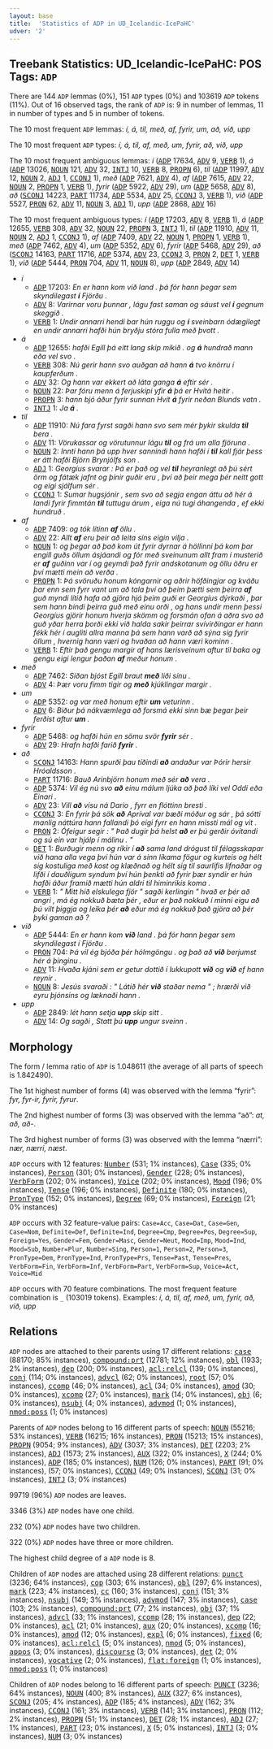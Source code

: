 ```yaml
---
layout: base
title:  'Statistics of ADP in UD_Icelandic-IcePaHC'
udver: '2'
---
```


## Treebank Statistics: UD_Icelandic-IcePaHC: POS Tags: `ADP`

There are 144 `ADP` lemmas (0%), 151 `ADP` types (0%) and 103619 `ADP` tokens (11%).
Out of 16 observed tags, the rank of `ADP` is: 9 in number of lemmas, 11 in number of types and 5 in number of tokens.

The 10 most frequent `ADP` lemmas: <em>í, á, til, með, af, fyrir, um, að, við, upp</em>

The 10 most frequent `ADP` types:  <em>í, á, til, af, með, um, fyrir, að, við, upp</em>

The 10 most frequent ambiguous lemmas: <em>í</em> (<tt><a href="is_icepahc-pos-ADP.html">ADP</a></tt> 17634, <tt><a href="is_icepahc-pos-ADV.html">ADV</a></tt> 9, <tt><a href="is_icepahc-pos-VERB.html">VERB</a></tt> 1), <em>á</em> (<tt><a href="is_icepahc-pos-ADP.html">ADP</a></tt> 13026, <tt><a href="is_icepahc-pos-NOUN.html">NOUN</a></tt> 121, <tt><a href="is_icepahc-pos-ADV.html">ADV</a></tt> 32, <tt><a href="is_icepahc-pos-INTJ.html">INTJ</a></tt> 10, <tt><a href="is_icepahc-pos-VERB.html">VERB</a></tt> 8, <tt><a href="is_icepahc-pos-PROPN.html">PROPN</a></tt> 6), <em>til</em> (<tt><a href="is_icepahc-pos-ADP.html">ADP</a></tt> 11997, <tt><a href="is_icepahc-pos-ADV.html">ADV</a></tt> 12, <tt><a href="is_icepahc-pos-NOUN.html">NOUN</a></tt> 2, <tt><a href="is_icepahc-pos-ADJ.html">ADJ</a></tt> 1, <tt><a href="is_icepahc-pos-CCONJ.html">CCONJ</a></tt> 1), <em>með</em> (<tt><a href="is_icepahc-pos-ADP.html">ADP</a></tt> 7621, <tt><a href="is_icepahc-pos-ADV.html">ADV</a></tt> 4), <em>af</em> (<tt><a href="is_icepahc-pos-ADP.html">ADP</a></tt> 7615, <tt><a href="is_icepahc-pos-ADV.html">ADV</a></tt> 22, <tt><a href="is_icepahc-pos-NOUN.html">NOUN</a></tt> 2, <tt><a href="is_icepahc-pos-PROPN.html">PROPN</a></tt> 1, <tt><a href="is_icepahc-pos-VERB.html">VERB</a></tt> 1), <em>fyrir</em> (<tt><a href="is_icepahc-pos-ADP.html">ADP</a></tt> 5922, <tt><a href="is_icepahc-pos-ADV.html">ADV</a></tt> 29), <em>um</em> (<tt><a href="is_icepahc-pos-ADP.html">ADP</a></tt> 5658, <tt><a href="is_icepahc-pos-ADV.html">ADV</a></tt> 8), <em>að</em> (<tt><a href="is_icepahc-pos-SCONJ.html">SCONJ</a></tt> 14223, <tt><a href="is_icepahc-pos-PART.html">PART</a></tt> 11734, <tt><a href="is_icepahc-pos-ADP.html">ADP</a></tt> 5534, <tt><a href="is_icepahc-pos-ADV.html">ADV</a></tt> 25, <tt><a href="is_icepahc-pos-CCONJ.html">CCONJ</a></tt> 3, <tt><a href="is_icepahc-pos-VERB.html">VERB</a></tt> 1), <em>við</em> (<tt><a href="is_icepahc-pos-ADP.html">ADP</a></tt> 5527, <tt><a href="is_icepahc-pos-PRON.html">PRON</a></tt> 62, <tt><a href="is_icepahc-pos-ADV.html">ADV</a></tt> 11, <tt><a href="is_icepahc-pos-NOUN.html">NOUN</a></tt> 3, <tt><a href="is_icepahc-pos-ADJ.html">ADJ</a></tt> 1), <em>upp</em> (<tt><a href="is_icepahc-pos-ADP.html">ADP</a></tt> 2868, <tt><a href="is_icepahc-pos-ADV.html">ADV</a></tt> 16)

The 10 most frequent ambiguous types:  <em>í</em> (<tt><a href="is_icepahc-pos-ADP.html">ADP</a></tt> 17203, <tt><a href="is_icepahc-pos-ADV.html">ADV</a></tt> 8, <tt><a href="is_icepahc-pos-VERB.html">VERB</a></tt> 1), <em>á</em> (<tt><a href="is_icepahc-pos-ADP.html">ADP</a></tt> 12655, <tt><a href="is_icepahc-pos-VERB.html">VERB</a></tt> 308, <tt><a href="is_icepahc-pos-ADV.html">ADV</a></tt> 32, <tt><a href="is_icepahc-pos-NOUN.html">NOUN</a></tt> 22, <tt><a href="is_icepahc-pos-PROPN.html">PROPN</a></tt> 3, <tt><a href="is_icepahc-pos-INTJ.html">INTJ</a></tt> 1), <em>til</em> (<tt><a href="is_icepahc-pos-ADP.html">ADP</a></tt> 11910, <tt><a href="is_icepahc-pos-ADV.html">ADV</a></tt> 11, <tt><a href="is_icepahc-pos-NOUN.html">NOUN</a></tt> 2, <tt><a href="is_icepahc-pos-ADJ.html">ADJ</a></tt> 1, <tt><a href="is_icepahc-pos-CCONJ.html">CCONJ</a></tt> 1), <em>af</em> (<tt><a href="is_icepahc-pos-ADP.html">ADP</a></tt> 7409, <tt><a href="is_icepahc-pos-ADV.html">ADV</a></tt> 22, <tt><a href="is_icepahc-pos-NOUN.html">NOUN</a></tt> 1, <tt><a href="is_icepahc-pos-PROPN.html">PROPN</a></tt> 1, <tt><a href="is_icepahc-pos-VERB.html">VERB</a></tt> 1), <em>með</em> (<tt><a href="is_icepahc-pos-ADP.html">ADP</a></tt> 7462, <tt><a href="is_icepahc-pos-ADV.html">ADV</a></tt> 4), <em>um</em> (<tt><a href="is_icepahc-pos-ADP.html">ADP</a></tt> 5352, <tt><a href="is_icepahc-pos-ADV.html">ADV</a></tt> 6), <em>fyrir</em> (<tt><a href="is_icepahc-pos-ADP.html">ADP</a></tt> 5468, <tt><a href="is_icepahc-pos-ADV.html">ADV</a></tt> 29), <em>að</em> (<tt><a href="is_icepahc-pos-SCONJ.html">SCONJ</a></tt> 14163, <tt><a href="is_icepahc-pos-PART.html">PART</a></tt> 11716, <tt><a href="is_icepahc-pos-ADP.html">ADP</a></tt> 5374, <tt><a href="is_icepahc-pos-ADV.html">ADV</a></tt> 23, <tt><a href="is_icepahc-pos-CCONJ.html">CCONJ</a></tt> 3, <tt><a href="is_icepahc-pos-PRON.html">PRON</a></tt> 2, <tt><a href="is_icepahc-pos-DET.html">DET</a></tt> 1, <tt><a href="is_icepahc-pos-VERB.html">VERB</a></tt> 1), <em>við</em> (<tt><a href="is_icepahc-pos-ADP.html">ADP</a></tt> 5444, <tt><a href="is_icepahc-pos-PRON.html">PRON</a></tt> 704, <tt><a href="is_icepahc-pos-ADV.html">ADV</a></tt> 11, <tt><a href="is_icepahc-pos-NOUN.html">NOUN</a></tt> 8), <em>upp</em> (<tt><a href="is_icepahc-pos-ADP.html">ADP</a></tt> 2849, <tt><a href="is_icepahc-pos-ADV.html">ADV</a></tt> 14)


* <em>í</em>
  * <tt><a href="is_icepahc-pos-ADP.html">ADP</a></tt> 17203: <em>En er hann kom við land . þá fór hann þegar sem skyndilegast <b>í</b> Fjörðu .</em>
  * <tt><a href="is_icepahc-pos-ADV.html">ADV</a></tt> 8: <em>Varirnar voru þunnar , lágu fast saman og sáust vel <b>í</b> gegnum skeggið .</em>
  * <tt><a href="is_icepahc-pos-VERB.html">VERB</a></tt> 1: <em>Undir annarri hendi bar hún ruggu og <b>í</b> sveinbarn ódægilegt en undir annarri hafði hún bryðju stóra fulla með þvott .</em>
* <em>á</em>
  * <tt><a href="is_icepahc-pos-ADP.html">ADP</a></tt> 12655: <em>hafði Egill þá eitt lang skip mikið . og <b>á</b> hundrað mann eða vel svo .</em>
  * <tt><a href="is_icepahc-pos-VERB.html">VERB</a></tt> 308: <em>Nú gerir hann svo auðgan að hann <b>á</b> tvo knörru í kaupferðum .</em>
  * <tt><a href="is_icepahc-pos-ADV.html">ADV</a></tt> 32: <em>Og hann var ekkert að láta ganga <b>á</b> eftir sér .</em>
  * <tt><a href="is_icepahc-pos-NOUN.html">NOUN</a></tt> 22: <em>Þar fóru menn á ferjuskipi yfir <b>á</b> þá er Hvítá heitir .</em>
  * <tt><a href="is_icepahc-pos-PROPN.html">PROPN</a></tt> 3: <em>hann bjó áður fyrir sunnan Hvít <b>á</b> fyrir neðan Blunds vatn .</em>
  * <tt><a href="is_icepahc-pos-INTJ.html">INTJ</a></tt> 1: <em>Ja <b>á</b> .</em>
* <em>til</em>
  * <tt><a href="is_icepahc-pos-ADP.html">ADP</a></tt> 11910: <em>Nú fara fyrst sagði hann svo sem mér þykir skulda <b>til</b> bera .</em>
  * <tt><a href="is_icepahc-pos-ADV.html">ADV</a></tt> 11: <em>Vörukassar og vörutunnur lágu <b>til</b> og frá um alla fjöruna .</em>
  * <tt><a href="is_icepahc-pos-NOUN.html">NOUN</a></tt> 2: <em>Innti hann þá upp hver sannindi hann hafði í <b>til</b> kall fjár þess er átt hafði Björn Brynjólfs son .</em>
  * <tt><a href="is_icepahc-pos-ADJ.html">ADJ</a></tt> 1: <em>Georgíus svarar : Þá er það og vel <b>til</b> heyranlegt að þú sért örm og fátæk jafnt og þínir guðir eru , því að þeir mega þér neitt gott og eigi sjálfum sér .</em>
  * <tt><a href="is_icepahc-pos-CCONJ.html">CCONJ</a></tt> 1: <em>Sumar hugsjónir , sem svo að segja engan áttu að hér á landi fyrir fimmtán <b>til</b> tuttugu árum , eiga nú tugi áhangenda , ef ekki hundruð .</em>
* <em>af</em>
  * <tt><a href="is_icepahc-pos-ADP.html">ADP</a></tt> 7409: <em>og tók lítinn <b>af</b> öllu .</em>
  * <tt><a href="is_icepahc-pos-ADV.html">ADV</a></tt> 22: <em>Allt <b>af</b> eru þeir að leita síns eigin vilja .</em>
  * <tt><a href="is_icepahc-pos-NOUN.html">NOUN</a></tt> 1: <em>og þegar að það kom út fyrir dyrnar á höllinni þá kom þar engill guðs öllum ásjáandi og fór með sveinunum allt fram í musterið er <b>af</b> guðinn var í og geymdi það fyrir andskotanum og öllu öðru er því mætti mein að verða .</em>
  * <tt><a href="is_icepahc-pos-PROPN.html">PROPN</a></tt> 1: <em>Þá svöruðu honum kóngarnir og aðrir höfðingjar og kváðu þar enn sem fyrr vant um að tala því að þeim þætti sem þeirra <b>af</b> guð myndi lítið hafa að gjöra hjá þeim guði er Georgíus dýrkaði , þar sem hann bindi þeirra guð með einu orði , og hans undir menn þessi Georgíus gjörir honum hverja skömm og forsmán ofan á aðra svo að guð yðar herra þorði ekki við halda sakir þeirrar svívirðingar er hann fékk hér í augliti allra manna þá sem hann varð að sýna sig fyrir öllum , hvernig hann væri og hvaðan að hann væri kominn .</em>
  * <tt><a href="is_icepahc-pos-VERB.html">VERB</a></tt> 1: <em>Eftir það gengu margir af hans lærisveinum aftur til baka og gengu eigi lengur þaðan <b>af</b> meður honum .</em>
* <em>með</em>
  * <tt><a href="is_icepahc-pos-ADP.html">ADP</a></tt> 7462: <em>Síðan bjóst Egill braut <b>með</b> liði sínu .</em>
  * <tt><a href="is_icepahc-pos-ADV.html">ADV</a></tt> 4: <em>Þær voru fimm tigir og <b>með</b> kjúklingar margir .</em>
* <em>um</em>
  * <tt><a href="is_icepahc-pos-ADP.html">ADP</a></tt> 5352: <em>og var með honum eftir <b>um</b> veturinn .</em>
  * <tt><a href="is_icepahc-pos-ADV.html">ADV</a></tt> 6: <em>Biður þá nákvæmlega að forsmá ekki sinn bæ þegar þeir ferðist aftur <b>um</b> .</em>
* <em>fyrir</em>
  * <tt><a href="is_icepahc-pos-ADP.html">ADP</a></tt> 5468: <em>og hafði hún en sömu svör <b>fyrir</b> sér .</em>
  * <tt><a href="is_icepahc-pos-ADV.html">ADV</a></tt> 29: <em>Hrafn hafði farið <b>fyrir</b> .</em>
* <em>að</em>
  * <tt><a href="is_icepahc-pos-SCONJ.html">SCONJ</a></tt> 14163: <em>Hann spurði þau tíðindi <b>að</b> andaður var Þórir hersir Hróaldsson .</em>
  * <tt><a href="is_icepahc-pos-PART.html">PART</a></tt> 11716: <em>Bauð Arinbjörn honum með sér <b>að</b> vera .</em>
  * <tt><a href="is_icepahc-pos-ADP.html">ADP</a></tt> 5374: <em>Vil ég nú svo <b>að</b> einu málum ljúka að það líki vel Oddi eða Einari .</em>
  * <tt><a href="is_icepahc-pos-ADV.html">ADV</a></tt> 23: <em>Vill <b>að</b> vísu ná Dario , fyrr en flóttinn bresti .</em>
  * <tt><a href="is_icepahc-pos-CCONJ.html">CCONJ</a></tt> 3: <em>En fyrir þá sök <b>að</b> Apríval var bæði móður og sár , þá sótti manlig náttúra hann fallandi þó eigi fyrr en hann missti mál og vit .</em>
  * <tt><a href="is_icepahc-pos-PRON.html">PRON</a></tt> 2: <em>Ófeigur segir : " Það dugir þá helst <b>að</b> er þú gerðir óvitandi og sú ein var hjálp í málinu . "</em>
  * <tt><a href="is_icepahc-pos-DET.html">DET</a></tt> 1: <em>Burðugir menn og ríkir í <b>að</b> sama land drógust til félagsskapar við hana alla vega því hún var á sinn líkama fögur og kurteis og hélt sig kostuliga með kost og klæðnað og hélt sig til saurlífis lifnaðar og lifði í dauðligum syndum því hún þenkti að fyrir þær syndir er hún hafði áður framið mætti hún aldri til himinríkis koma .</em>
  * <tt><a href="is_icepahc-pos-VERB.html">VERB</a></tt> 1: <em>" Mitt hið elskulega fjör " sagði kerlingin " hvað er þér að angri , má ég nokkuð bæta þér , eður er það nokkuð í minni eigu að þú vilt þiggja og leika þér <b>að</b> eður má ég nokkuð það gjöra að þér þyki gaman að ?</em>
* <em>við</em>
  * <tt><a href="is_icepahc-pos-ADP.html">ADP</a></tt> 5444: <em>En er hann kom <b>við</b> land . þá fór hann þegar sem skyndilegast í Fjörðu .</em>
  * <tt><a href="is_icepahc-pos-PRON.html">PRON</a></tt> 704: <em>Þá vil ég bjóða þér hólmgöngu . og það að <b>við</b> berjumst hér á þinginu .</em>
  * <tt><a href="is_icepahc-pos-ADV.html">ADV</a></tt> 11: <em>Hvaða kjáni sem er getur dottið í lukkupott <b>við</b> og <b>við</b> ef hann reynir .</em>
  * <tt><a href="is_icepahc-pos-NOUN.html">NOUN</a></tt> 8: <em>Jesús svaraði : " Látið hér <b>við</b> staðar nema " ; hrærði við eyru þjónsins og læknaði hann .</em>
* <em>upp</em>
  * <tt><a href="is_icepahc-pos-ADP.html">ADP</a></tt> 2849: <em>lét hann setja <b>upp</b> skip sitt .</em>
  * <tt><a href="is_icepahc-pos-ADV.html">ADV</a></tt> 14: <em>Og sagði , Statt þú <b>upp</b> ungur sveinn .</em>

## Morphology

The form / lemma ratio of `ADP` is 1.048611 (the average of all parts of speech is 1.842490).

The 1st highest number of forms (4) was observed with the lemma “fyrir”: <em>fyr, fyr-ir, fyrir, fyrur</em>.

The 2nd highest number of forms (3) was observed with the lemma “að”: <em>at, að, að-</em>.

The 3rd highest number of forms (3) was observed with the lemma “nærri”: <em>nær, nærri, næst</em>.

`ADP` occurs with 12 features: <tt><a href="is_icepahc-feat-Number.html">Number</a></tt> (531; 1% instances), <tt><a href="is_icepahc-feat-Case.html">Case</a></tt> (335; 0% instances), <tt><a href="is_icepahc-feat-Person.html">Person</a></tt> (301; 0% instances), <tt><a href="is_icepahc-feat-Gender.html">Gender</a></tt> (228; 0% instances), <tt><a href="is_icepahc-feat-VerbForm.html">VerbForm</a></tt> (202; 0% instances), <tt><a href="is_icepahc-feat-Voice.html">Voice</a></tt> (202; 0% instances), <tt><a href="is_icepahc-feat-Mood.html">Mood</a></tt> (196; 0% instances), <tt><a href="is_icepahc-feat-Tense.html">Tense</a></tt> (196; 0% instances), <tt><a href="is_icepahc-feat-Definite.html">Definite</a></tt> (180; 0% instances), <tt><a href="is_icepahc-feat-PronType.html">PronType</a></tt> (152; 0% instances), <tt><a href="is_icepahc-feat-Degree.html">Degree</a></tt> (69; 0% instances), <tt><a href="is_icepahc-feat-Foreign.html">Foreign</a></tt> (21; 0% instances)

`ADP` occurs with 32 feature-value pairs: `Case=Acc`, `Case=Dat`, `Case=Gen`, `Case=Nom`, `Definite=Def`, `Definite=Ind`, `Degree=Cmp`, `Degree=Pos`, `Degree=Sup`, `Foreign=Yes`, `Gender=Fem`, `Gender=Masc`, `Gender=Neut`, `Mood=Imp`, `Mood=Ind`, `Mood=Sub`, `Number=Plur`, `Number=Sing`, `Person=1`, `Person=2`, `Person=3`, `PronType=Dem`, `PronType=Ind`, `PronType=Prs`, `Tense=Past`, `Tense=Pres`, `VerbForm=Fin`, `VerbForm=Inf`, `VerbForm=Part`, `VerbForm=Sup`, `Voice=Act`, `Voice=Mid`

`ADP` occurs with 70 feature combinations.
The most frequent feature combination is `_` (103019 tokens).
Examples: <em>í, á, til, af, með, um, fyrir, að, við, upp</em>


## Relations

`ADP` nodes are attached to their parents using 17 different relations: <tt><a href="is_icepahc-dep-case.html">case</a></tt> (88170; 85% instances), <tt><a href="is_icepahc-dep-compound-prt.html">compound:prt</a></tt> (12781; 12% instances), <tt><a href="is_icepahc-dep-obl.html">obl</a></tt> (1933; 2% instances), <tt><a href="is_icepahc-dep-dep.html">dep</a></tt> (200; 0% instances), <tt><a href="is_icepahc-dep-acl-relcl.html">acl:relcl</a></tt> (139; 0% instances), <tt><a href="is_icepahc-dep-conj.html">conj</a></tt> (114; 0% instances), <tt><a href="is_icepahc-dep-advcl.html">advcl</a></tt> (62; 0% instances), <tt><a href="is_icepahc-dep-root.html">root</a></tt> (57; 0% instances), <tt><a href="is_icepahc-dep-ccomp.html">ccomp</a></tt> (46; 0% instances), <tt><a href="is_icepahc-dep-acl.html">acl</a></tt> (34; 0% instances), <tt><a href="is_icepahc-dep-amod.html">amod</a></tt> (30; 0% instances), <tt><a href="is_icepahc-dep-xcomp.html">xcomp</a></tt> (27; 0% instances), <tt><a href="is_icepahc-dep-mark.html">mark</a></tt> (14; 0% instances), <tt><a href="is_icepahc-dep-obj.html">obj</a></tt> (6; 0% instances), <tt><a href="is_icepahc-dep-nsubj.html">nsubj</a></tt> (4; 0% instances), <tt><a href="is_icepahc-dep-advmod.html">advmod</a></tt> (1; 0% instances), <tt><a href="is_icepahc-dep-nmod-poss.html">nmod:poss</a></tt> (1; 0% instances)

Parents of `ADP` nodes belong to 16 different parts of speech: <tt><a href="is_icepahc-pos-NOUN.html">NOUN</a></tt> (55216; 53% instances), <tt><a href="is_icepahc-pos-VERB.html">VERB</a></tt> (16215; 16% instances), <tt><a href="is_icepahc-pos-PRON.html">PRON</a></tt> (15213; 15% instances), <tt><a href="is_icepahc-pos-PROPN.html">PROPN</a></tt> (9054; 9% instances), <tt><a href="is_icepahc-pos-ADV.html">ADV</a></tt> (3037; 3% instances), <tt><a href="is_icepahc-pos-DET.html">DET</a></tt> (2203; 2% instances), <tt><a href="is_icepahc-pos-ADJ.html">ADJ</a></tt> (1573; 2% instances), <tt><a href="is_icepahc-pos-AUX.html">AUX</a></tt> (322; 0% instances), <tt><a href="is_icepahc-pos-X.html">X</a></tt> (244; 0% instances), <tt><a href="is_icepahc-pos-ADP.html">ADP</a></tt> (185; 0% instances), <tt><a href="is_icepahc-pos-NUM.html">NUM</a></tt> (126; 0% instances), <tt><a href="is_icepahc-pos-PART.html">PART</a></tt> (91; 0% instances),  (57; 0% instances), <tt><a href="is_icepahc-pos-CCONJ.html">CCONJ</a></tt> (49; 0% instances), <tt><a href="is_icepahc-pos-SCONJ.html">SCONJ</a></tt> (31; 0% instances), <tt><a href="is_icepahc-pos-INTJ.html">INTJ</a></tt> (3; 0% instances)

99719 (96%) `ADP` nodes are leaves.

3346 (3%) `ADP` nodes have one child.

232 (0%) `ADP` nodes have two children.

322 (0%) `ADP` nodes have three or more children.

The highest child degree of a `ADP` node is 8.

Children of `ADP` nodes are attached using 28 different relations: <tt><a href="is_icepahc-dep-punct.html">punct</a></tt> (3236; 64% instances), <tt><a href="is_icepahc-dep-cop.html">cop</a></tt> (303; 6% instances), <tt><a href="is_icepahc-dep-obl.html">obl</a></tt> (297; 6% instances), <tt><a href="is_icepahc-dep-mark.html">mark</a></tt> (223; 4% instances), <tt><a href="is_icepahc-dep-cc.html">cc</a></tt> (160; 3% instances), <tt><a href="is_icepahc-dep-conj.html">conj</a></tt> (151; 3% instances), <tt><a href="is_icepahc-dep-nsubj.html">nsubj</a></tt> (149; 3% instances), <tt><a href="is_icepahc-dep-advmod.html">advmod</a></tt> (147; 3% instances), <tt><a href="is_icepahc-dep-case.html">case</a></tt> (103; 2% instances), <tt><a href="is_icepahc-dep-compound-prt.html">compound:prt</a></tt> (77; 2% instances), <tt><a href="is_icepahc-dep-obj.html">obj</a></tt> (37; 1% instances), <tt><a href="is_icepahc-dep-advcl.html">advcl</a></tt> (33; 1% instances), <tt><a href="is_icepahc-dep-ccomp.html">ccomp</a></tt> (28; 1% instances), <tt><a href="is_icepahc-dep-dep.html">dep</a></tt> (22; 0% instances), <tt><a href="is_icepahc-dep-acl.html">acl</a></tt> (21; 0% instances), <tt><a href="is_icepahc-dep-aux.html">aux</a></tt> (20; 0% instances), <tt><a href="is_icepahc-dep-xcomp.html">xcomp</a></tt> (16; 0% instances), <tt><a href="is_icepahc-dep-amod.html">amod</a></tt> (12; 0% instances), <tt><a href="is_icepahc-dep-expl.html">expl</a></tt> (6; 0% instances), <tt><a href="is_icepahc-dep-fixed.html">fixed</a></tt> (6; 0% instances), <tt><a href="is_icepahc-dep-acl-relcl.html">acl:relcl</a></tt> (5; 0% instances), <tt><a href="is_icepahc-dep-nmod.html">nmod</a></tt> (5; 0% instances), <tt><a href="is_icepahc-dep-appos.html">appos</a></tt> (3; 0% instances), <tt><a href="is_icepahc-dep-discourse.html">discourse</a></tt> (3; 0% instances), <tt><a href="is_icepahc-dep-det.html">det</a></tt> (2; 0% instances), <tt><a href="is_icepahc-dep-vocative.html">vocative</a></tt> (2; 0% instances), <tt><a href="is_icepahc-dep-flat-foreign.html">flat:foreign</a></tt> (1; 0% instances), <tt><a href="is_icepahc-dep-nmod-poss.html">nmod:poss</a></tt> (1; 0% instances)

Children of `ADP` nodes belong to 16 different parts of speech: <tt><a href="is_icepahc-pos-PUNCT.html">PUNCT</a></tt> (3236; 64% instances), <tt><a href="is_icepahc-pos-NOUN.html">NOUN</a></tt> (400; 8% instances), <tt><a href="is_icepahc-pos-AUX.html">AUX</a></tt> (327; 6% instances), <tt><a href="is_icepahc-pos-SCONJ.html">SCONJ</a></tt> (205; 4% instances), <tt><a href="is_icepahc-pos-ADP.html">ADP</a></tt> (185; 4% instances), <tt><a href="is_icepahc-pos-ADV.html">ADV</a></tt> (162; 3% instances), <tt><a href="is_icepahc-pos-CCONJ.html">CCONJ</a></tt> (161; 3% instances), <tt><a href="is_icepahc-pos-VERB.html">VERB</a></tt> (141; 3% instances), <tt><a href="is_icepahc-pos-PRON.html">PRON</a></tt> (112; 2% instances), <tt><a href="is_icepahc-pos-PROPN.html">PROPN</a></tt> (51; 1% instances), <tt><a href="is_icepahc-pos-DET.html">DET</a></tt> (28; 1% instances), <tt><a href="is_icepahc-pos-ADJ.html">ADJ</a></tt> (27; 1% instances), <tt><a href="is_icepahc-pos-PART.html">PART</a></tt> (23; 0% instances), <tt><a href="is_icepahc-pos-X.html">X</a></tt> (5; 0% instances), <tt><a href="is_icepahc-pos-INTJ.html">INTJ</a></tt> (3; 0% instances), <tt><a href="is_icepahc-pos-NUM.html">NUM</a></tt> (3; 0% instances)

